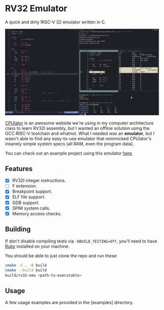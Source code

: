 # RV32 Emulator

A quick and dirty RISC-V 32 emulator written in C.

![Screenshot](https://github.com/Grazen0/rv32-emu/blob/main/.github/screenshot.png?raw=true)

[CPUlator](https://cpulator.01xz.net/) is an awesome website we're using in my
computer architecture class to learn RV32I assembly, _but_ I wanted an offline
solution using the GCC RISC-V toolchain and whatnot. What I needed was an
**emulator**, but I wasn't able to find any easy-to-use emulator that mimmicked
CPUlator's insanely simple system specs (all RAM, even the program data).

You can check out an example project using this emulator
[here](https://github.com/Grazen0/hello-rv32).

## Features

- [x] RV32I integer instructions.
- [ ] F extension.
- [x] Breakpoint support.
- [x] ELF file support.
- [x] GDB support.
- [x] SPIM system calls.
- [x] Memory access checks.

## Building

If don't disable compiling tests via `-DBUILD_TESTING=Off`, you'll need to have
[Ruby](https://www.ruby-lang.org/) installed on your machine.

You should be able to just clone the repo and run these:

```bash
cmake -S . -B build
cmake --build build
build/rv32-emu <path-to-executable>
```

## Usage

A few usage examples are provided in the [examples] directory.

